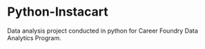 # Python-Instacart
Data analysis project conducted in python for Career Foundry Data Analytics Program. 
